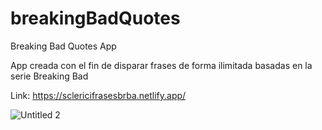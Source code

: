 
# breakingBadQuotes
Breaking Bad Quotes App

App creada con el fin de disparar frases de forma ilimitada basadas en la serie Breaking Bad

Link: https://sclericifrasesbrba.netlify.app/

![Untitled 2](https://user-images.githubusercontent.com/68576069/127015974-01ffcca7-4fd2-4b75-95cb-88ca05408fb6.jpg)
